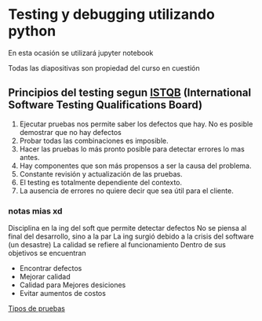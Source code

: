 # Testing y debugging utilizando python

En esta ocasión se utilizará jupyter notebook

Todas las diapositivas son propiedad del curso en cuestión

## Principios del testing segun [ISTQB](https://www.istqb.org/) (International Software Testing Qualifications Board)

1. Ejecutar pruebas nos permite saber los defectos que hay.
No es posible demostrar que no hay defectos
2. Probar todas las combinaciones es imposible.
3. Hacer las pruebas lo más pronto posible para detectar errores lo mas antes.
4. Hay componentes que son más propensos a ser la causa del problema.
5. Constante revisión y actualización de las pruebas.
6. El testing es totalmente dependiente del contexto.
7. La ausencia de errores no quiere decir que sea útil para el cliente.

### notas mias xd
Disciplina en la ing del soft que permite detectar defectos
No se piensa al final del desarrollo, sino a la par
La ing surgió debido a la crisis del software (un desastre)
La calidad se refiere al funcionamiento
Dentro de sus objetivos se encuentran
* Encontrar defectos
* Mejorar calidad
* Calidad para Mejores desiciones
* Evitar aumentos de costos

[Tipos de pruebas](https://es.wikipedia.org/wiki/Pruebas_de_software)
